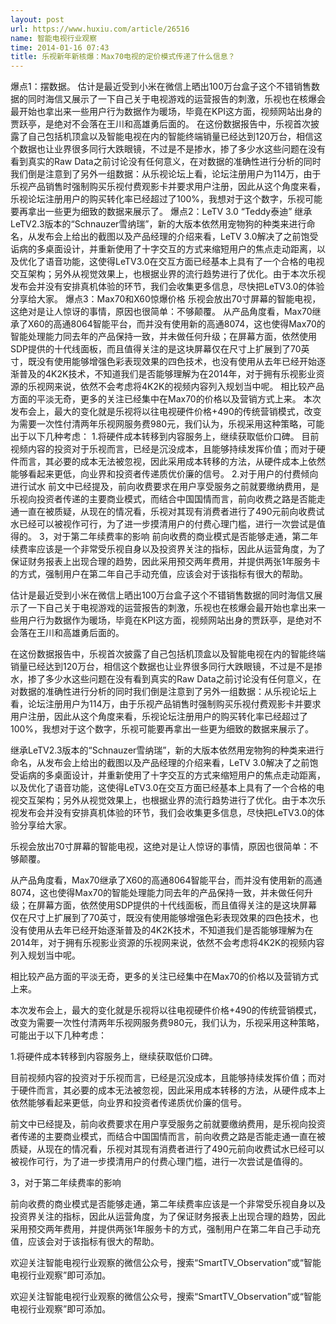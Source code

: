 ```yaml
---
layout: post
url: https://www.huxiu.com/article/26516
name: 智能电视行业观察
time: 2014-01-16 07:43
title: 乐视新年新核爆：Max70电视的定价模式传递了什么信息？
---
```

爆点1：摆数据。 估计是最近受到小米在微信上晒出100万台盒子这个不错销售数据的同时海信又展示了一下自己关于电视游戏的运营报告的刺激，乐视也在核爆会最开始也拿出来一些用户行为数据作为暖场，毕竟在KPI这方面，视频网站出身的贾跃亭，是绝对不会落在王川和高雄勇后面的。 在这份数据报告中，乐视首次披露了自己包括机顶盒以及智能电视在内的智能终端销量已经达到120万台，相信这个数据也让业界很多同行大跌眼镜，不过是不是掺水，掺了多少水这些问题在没有看到真实的Raw Data之前讨论没有任何意义，在对数据的准确性进行分析的同时我们倒是注意到了另外一组数据：从乐视论坛上看，论坛注册用户为114万，由于乐视产品销售时强制购买乐视付费观影卡并要求用户注册，因此从这个角度来看，乐视论坛注册用户的购买转化率已经超过了100%，我想对于这个数字，乐视可能要再拿出一些更为细致的数据来展示了。 爆点2：LeTV 3.0 “Teddy泰迪” 继承LeTV2.3版本的“Schnauzer雪纳瑞”，新的大版本依然用宠物狗的种类来进行命名，从发布会上给出的截图以及产品经理的介绍来看，LeTV 3.0解决了之前饱受诟病的多桌面设计，并重新使用了十字交互的方式来缩短用户的焦点走动距离，以及优化了语音功能，这使得LeTV3.0在交互方面已经基本上具有了一个合格的电视交互架构；另外从视觉效果上，也根据业界的流行趋势进行了优化。由于本次乐视发布会并没有安排真机体验的环节，我们会收集更多信息，尽快把LeTV3.0的体验分享给大家。 爆点3：Max70和X60惊爆价格 乐视会放出70寸屏幕的智能电视，这绝对是让人惊讶的事情，原因也很简单：不够颠覆。 从产品角度看，Max70继承了X60的高通8064智能平台，而并没有使用新的高通8074，这也使得Max70的智能处理能力同去年的产品保持一致，并未做任何升级；在屏幕方面，依然使用SDP提供的十代线面板，而且值得关注的是这块屏幕仅在尺寸上扩展到了70英寸，既没有使用能够增强色彩表现效果的四色技术，也没有使用从去年已经开始逐渐普及的4K2K技术，不知道我们是否能够理解为在2014年，对于拥有乐视影业资源的乐视网来说，依然不会考虑将4K2K的视频内容列入规划当中呢。 相比较产品方面的平淡无奇，更多的关注已经集中在Max70的价格以及营销方式上来。 本次发布会上，最大的变化就是乐视将以往电视硬件价格+490的传统营销模式，改变为需要一次性付清两年乐视网服务费980元，我们认为，乐视采用这种策略，可能出于以下几种考虑： 1.将硬件成本转移到内容服务上，继续获取低价口碑。 目前视频内容的投资对于乐视而言，已经是沉没成本，且能够持续发挥价值；而对于硬件而言，其必要的成本无法被忽视，因此采用成本转移的方法，从硬件成本上依然能够看起来更低，向业界和投资者传递质优价廉的信号。 2.对于用户的付费倾向进行试水 前文中已经提及，前向收费要求在用户享受服务之前就要缴纳费用，是乐视向投资者传递的主要商业模式，而结合中国国情而言，前向收费之路是否能走通一直在被质疑，从现在的情况看，乐视对其现有消费者进行了490元前向收费试水已经可以被视作可行，为了进一步摸清用户的付费心理门槛，进行一次尝试是值得的。 3，对于第二年续费率的影响 前向收费的商业模式是否能够走通，第二年续费率应该是一个非常受乐视自身以及投资界关注的指标，因此从运营角度，为了保证财务报表上出现合理的趋势，因此采用预交两年费用，并提供两张1年服务卡的方式，强制用户在第二年自己手动充值，应该会对于该指标有很大的帮助。

估计是最近受到小米在微信上晒出100万台盒子这个不错销售数据的同时海信又展示了一下自己关于电视游戏的运营报告的刺激，乐视也在核爆会最开始也拿出来一些用户行为数据作为暖场，毕竟在KPI这方面，视频网站出身的贾跃亭，是绝对不会落在王川和高雄勇后面的。

在这份数据报告中，乐视首次披露了自己包括机顶盒以及智能电视在内的智能终端销量已经达到120万台，相信这个数据也让业界很多同行大跌眼镜，不过是不是掺水，掺了多少水这些问题在没有看到真实的Raw Data之前讨论没有任何意义，在对数据的准确性进行分析的同时我们倒是注意到了另外一组数据：从乐视论坛上看，论坛注册用户为114万，由于乐视产品销售时强制购买乐视付费观影卡并要求用户注册，因此从这个角度来看，乐视论坛注册用户的购买转化率已经超过了100%，我想对于这个数字，乐视可能要再拿出一些更为细致的数据来展示了。

继承LeTV2.3版本的“Schnauzer雪纳瑞”，新的大版本依然用宠物狗的种类来进行命名，从发布会上给出的截图以及产品经理的介绍来看，LeTV 3.0解决了之前饱受诟病的多桌面设计，并重新使用了十字交互的方式来缩短用户的焦点走动距离，以及优化了语音功能，这使得LeTV3.0在交互方面已经基本上具有了一个合格的电视交互架构；另外从视觉效果上，也根据业界的流行趋势进行了优化。由于本次乐视发布会并没有安排真机体验的环节，我们会收集更多信息，尽快把LeTV3.0的体验分享给大家。

乐视会放出70寸屏幕的智能电视，这绝对是让人惊讶的事情，原因也很简单：不够颠覆。

从产品角度看，Max70继承了X60的高通8064智能平台，而并没有使用新的高通8074，这也使得Max70的智能处理能力同去年的产品保持一致，并未做任何升级；在屏幕方面，依然使用SDP提供的十代线面板，而且值得关注的是这块屏幕仅在尺寸上扩展到了70英寸，既没有使用能够增强色彩表现效果的四色技术，也没有使用从去年已经开始逐渐普及的4K2K技术，不知道我们是否能够理解为在2014年，对于拥有乐视影业资源的乐视网来说，依然不会考虑将4K2K的视频内容列入规划当中呢。

相比较产品方面的平淡无奇，更多的关注已经集中在Max70的价格以及营销方式上来。

本次发布会上，最大的变化就是乐视将以往电视硬件价格+490的传统营销模式，改变为需要一次性付清两年乐视网服务费980元，我们认为，乐视采用这种策略，可能出于以下几种考虑：

1.将硬件成本转移到内容服务上，继续获取低价口碑。

目前视频内容的投资对于乐视而言，已经是沉没成本，且能够持续发挥价值；而对于硬件而言，其必要的成本无法被忽视，因此采用成本转移的方法，从硬件成本上依然能够看起来更低，向业界和投资者传递质优价廉的信号。

前文中已经提及，前向收费要求在用户享受服务之前就要缴纳费用，是乐视向投资者传递的主要商业模式，而结合中国国情而言，前向收费之路是否能走通一直在被质疑，从现在的情况看，乐视对其现有消费者进行了490元前向收费试水已经可以被视作可行，为了进一步摸清用户的付费心理门槛，进行一次尝试是值得的。

3，对于第二年续费率的影响

前向收费的商业模式是否能够走通，第二年续费率应该是一个非常受乐视自身以及投资界关注的指标，因此从运营角度，为了保证财务报表上出现合理的趋势，因此采用预交两年费用，并提供两张1年服务卡的方式，强制用户在第二年自己手动充值，应该会对于该指标有很大的帮助。

欢迎关注智能电视行业观察的微信公众号，搜索“SmartTV_Observation”或“智能电视行业观察”即可添加。

欢迎关注智能电视行业观察的微信公众号，搜索“SmartTV_Observation”或“智能电视行业观察”即可添加。


